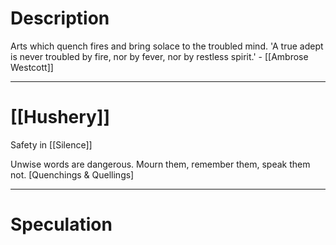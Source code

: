 # Description

Arts which quench fires and bring solace to the troubled mind. 'A true adept is never troubled by fire, nor by fever, nor by restless spirit.' - [[Ambrose Westcott]]

---
# [[Hushery]]

Safety in [[Silence]]  
  
Unwise words are dangerous. Mourn them, remember them, speak them not. [Quenchings & Quellings]

---
# Speculation


